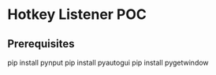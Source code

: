 # Hotkey Listener POC

## Prerequisites

pip install pynput
pip install pyautogui
pip install pygetwindow